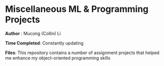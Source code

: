 # Miscellaneous ML & Programming Projects

**Author** : Mucong (Collin) Li

**Time Completed**: Constantly updating

**Files**: 
This repository contains a number of assignment projects that helped me enhance my object-oriented programming skills 
